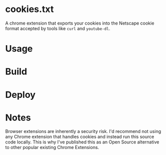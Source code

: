 # cookies.txt

A chrome extension that exports your cookies into the Netscape cookie format accepted by tools like `curl` and `youtube-dl`.

# Usage

# Build

# Deploy

# Notes

Browser extensions are inherently a security risk.  I'd recommend not using any Chrome extension that handles cookies and instead run this source code locally.  This is why I've published this as an Open Source alternative to other popular existing Chrome Extensions.